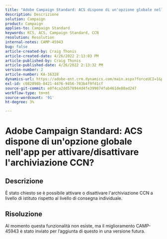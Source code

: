 ```yaml
---
title: "Adobe Campaign Standard: ACS dispone di un'opzione globale nell'app per attivare/disattivare l'archiviazione CCN?"
description: Descrizione
solution: Campaign
product: Campaign
applies-to: Campaign Standard
keywords: KCS, ACS, Campaign Standard, CCN
resolution: Resolution
internal-notes: CAMP-45943
bug: false
article-created-by: Craig Thonis
article-created-date: 4/26/2022 2:13:03 PM
article-published-by: Craig Thonis
article-published-date: 4/26/2022 2:13:32 PM
version-number: 2
article-number: KA-16328
dynamics-url: https://adobe-ent.crm.dynamics.com/main.aspx?forceUCI=1&pagetype=entityrecord&etn=knowledgearticle&id=5c2173f6-6ac5-ec11-a7b6-0022480a138b
exl-id: c082898b-8421-4476-9456-703b4f9fd1cf
source-git-commit: e8f4ca2dd578944d4fe399074fab461de88ad247
workflow-type: tm+mt
source-wordcount: '91'
ht-degree: 3%

---
```


# Adobe Campaign Standard: ACS dispone di un&#39;opzione globale nell&#39;app per attivare/disattivare l&#39;archiviazione CCN?

## Descrizione


È stato chiesto se è possibile attivare o disattivare l&#39;archiviazione CCN a livello di istituto rispetto al livello di consegna individuale.


## Risoluzione


Al momento questa funzionalità non esiste, ma il miglioramento CAMP-45943 è stato inviato per l’aggiunta di questo in una versione futura.
